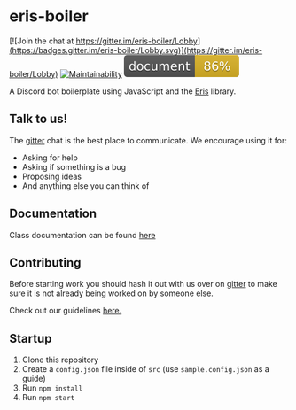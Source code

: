 # eris-boiler

[![Join the chat at https://gitter.im/eris-boiler/Lobby](https://badges.gitter.im/eris-boiler/Lobby.svg)](https://gitter.im/eris-boiler/Lobby)
[![Maintainability](https://api.codeclimate.com/v1/badges/586014eefb135a4c51a1/maintainability)](https://codeclimate.com/github/alex-taxiera/eris-boiler/maintainability)
[![documentation](/docs/badge.svg)](file:///C:/Users/Alex/Source/repos/eris-boiler/docs/index.html)

A Discord bot boilerplate using JavaScript and the [Eris](https://abal.moe/Eris/) library.

## Talk to us!
The [gitter](https://gitter.im/eris-boiler/Lobby) chat is the best place to communicate. We encourage using it for:
- Asking for help
- Asking if something is a bug
- Proposing ideas
- And anything else you can think of

## Documentation
Class documentation can be found [here](https://alex-taxiera.github.io/eris-boiler/)

## Contributing
Before starting work you should hash it out with us over on [gitter](https://gitter.im/eris-boiler/Lobby) to make sure it is not already being worked on by someone else.

Check out our guidelines [here.](/CONTRIBUTING.md)

## Startup
1. Clone this repository
2. Create a `config.json` file inside of `src` (use `sample.config.json` as a guide)
3. Run `npm install`
4. Run `npm start`
